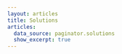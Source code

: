 ```yaml
---
layout: articles
title: Solutions
articles:
  data_source: paginator.solutions
  show_excerpt: true
---
```

